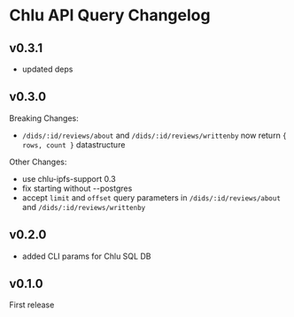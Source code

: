 # Chlu API Query Changelog

## v0.3.1

- updated deps

## v0.3.0

Breaking Changes:

- `/dids/:id/reviews/about` and `/dids/:id/reviews/writtenby` now return `{ rows, count }` datastructure

Other Changes:

- use chlu-ipfs-support 0.3
- fix starting without --postgres
- accept `limit` and `offset` query parameters in `/dids/:id/reviews/about` and `/dids/:id/reviews/writtenby`

## v0.2.0

- added CLI params for Chlu SQL DB

## v0.1.0

First release
